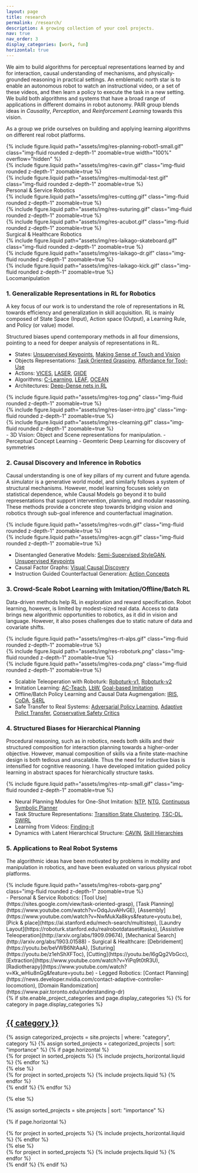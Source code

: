 ```yaml
---
layout: page
title: research
permalink: /research/
description: A growing collection of your cool projects.
nav: true
nav_order: 3
display_categories: [work, fun]
horizontal: true
---
```



We aim to build algorithms for perceptual representations learned by and for interaction, causal understanding of mechanisms, and physically-grounded reasoning in practical settings. An emblematic north star is to enable an autonomous robot to watch an instructional video, or a set of these videos, and then learn a policy to execute the task in a new setting. We build both algorithms and systems that have a broad range of applications in different domains in robot autonomy.
PAIR group blends ideas in *Causality*, *Perception*, and *Reinforcement Learning* towards this vision.

As a group we pride ourselves on building and applying learning algorithms on different real robot platforms. 

<div class="row mt-3">
    <div class="col-sm mt-3 mt-md-0">
        {% include figure.liquid path="assets/img/res-planning-robot1-small.gif" class="img-fluid rounded z-depth-1" zoomable=true width="100%" overflow="hidden" %}
    </div>
    <div class="col-sm mt-3 mt-md-0">
        {% include figure.liquid path="assets/img/res-cavin.gif" class="img-fluid rounded z-depth-1" zoomable=true %}
    </div>
    <div class="col-sm mt-3 mt-md-0">
        {% include figure.liquid path="assets/img/res-multimodal-test.gif" class="img-fluid rounded z-depth-1" zoomable=true %}
    </div>
</div>
<div class="caption">
    Personal & Service Robotics
</div>

<div class="row mt-3">
    <div class="col-sm mt-3 mt-md-0">
        {% include figure.liquid path="assets/img/res-cutting.gif" class="img-fluid rounded z-depth-1" zoomable=true %}
    </div>
    <div class="col-sm mt-3 mt-md-0">
        {% include figure.liquid path="assets/img/res-suturing.gif" class="img-fluid rounded z-depth-1" zoomable=true %}
    </div>
    <div class="col-sm mt-3 mt-md-0">
        {% include figure.liquid path="assets/img/res-acubot.gif" class="img-fluid rounded z-depth-1" zoomable=true %}
    </div>
</div>
<div class="caption">
    Surgical & Healthcare Robotics
</div>

<div class="row mt-3">
    <div class="col-sm mt-3 mt-md-0">
        {% include figure.liquid path="assets/img/res-laikago-skateboard.gif" class="img-fluid rounded z-depth-1" zoomable=true %}
    </div>
    <div class="col-sm mt-3 mt-md-0">
        {% include figure.liquid path="assets/img/res-laikago-dr.gif" class="img-fluid rounded z-depth-1" zoomable=true %}
    </div>
    <div class="col-sm mt-3 mt-md-0">
        {% include figure.liquid path="assets/img/res-laikago-kick.gif" class="img-fluid rounded z-depth-1" zoomable=true %}
    </div>
</div>
<div class="caption">
    Locomanipulation
</div>

### 1. Generalizable Representations in RL for Robotics

A key focus of our work is to understand the role of representations in RL towards efficiency and generalization in skill acquisition. RL is mainly composed of State Space (Input), Action space (Output), a Learning Rule, and Policy (or value) model. 


Structured biases upend contemporary methods in all four dimensions, pointing to a need for deeper analysis of representations in RL.  
- States: [Unsupervised Keypoints](http://arxiv.org/abs/2001.09518), [Making Sense of Touch and Vision](https://sites.google.com/view/visionandtouch)  
- Objects Representations: [Task Oriented Grasping](https://sites.google.com/view/task-oriented-grasp), [Affordance for Tool-Use](https://sites.google.com/view/task-oriented-grasp)  
- Actions: [VICES](https://arxiv.org/abs/1906.08880), [LASER](https://www.pair.toronto.edu/laser), [GliDE](https://sites.google.com/view/centroidal-rl)  
- Algorithms: [C-Learning](https://arxiv.org/abs/2011.12363), [LEAF](http://arxiv.org/abs/2005.10934), [OCEAN](http://arxiv.org/abs/2008.07087)  
- Architectures: [Deep-Dense nets in RL](https://sites.google.com/view/d2rl/home)  

<div class="row mt-3">
    <div class="col-sm mt-3 mt-md-0">
        {% include figure.liquid path="assets/img/res-tog.png" class="img-fluid rounded z-depth-1" zoomable=true %}
    </div>
    <div class="col-sm mt-3 mt-md-0">
        {% include figure.liquid path="assets/img/res-laser-intro.jpg" class="img-fluid rounded z-depth-1" zoomable=true %}
    </div>
    <div class="col-sm mt-3 mt-md-0">
        {% include figure.liquid path="assets/img/res-clearning.gif" class="img-fluid rounded z-depth-1" zoomable=true %}
    </div>
</div>
- 3D Vision: Object and Scene representations for manipulation.
- Perceptual Concept Learning
- Geomteric Deep Learning for discovery of symmetries


### 2. Causal Discovery and Inference in Robotics

Causal understanding is one of key pillars of my current and future agenda. A simulator is a generative world model, and similarly follows a system of structural mechanisms. However, model learning focuses solely on statistical dependence, while Causal Models go beyond it to build representations that support intervention, planning, and modular reasoning. These methods provide a concrete step towards bridging vision and robotics through sub-goal inference and counterfactual imagination. 

<div class="row mt-3">
    <div class="col-sm mt-3 mt-md-0">
        {% include figure.liquid path="assets/img/res-vcdn.gif" class="img-fluid rounded z-depth-1" zoomable=true %}
    </div>
    <div class="col-sm mt-3 mt-md-0">
        {% include figure.liquid path="assets/img/res-acgn.gif" class="img-fluid rounded z-depth-1" zoomable=true %}
    </div>
</div>

- Disentangled Generative Models: [Semi-Supervised StyleGAN](https://sites.google.com/nvidia.com/semi-stylegan), [Unsupervised Keypoints](https://github.com/NVIDIA/UnsupervisedLandmarkLearning)
- Causal Factor Graphs: [Visual Causal Discovery](https://yunzhuli.github.io/V-CDN/) 
- Instruction Guided Counterfactual Generation: [Action Concepts](https://iccv-mac.github.io/MAC/)


### 3. Crowd-Scale Robot Learning with Imitation/Offline/Batch RL

Data-driven methods help RL in exploration and reward specification. Robot learning, however, is limited by modest-sized real data. 
Access to data brings new algorithmic opportunities to robotics, as it did in vision and language. However, it also poses challenges due to static nature of data and covariate shifts. 

<div class="row mt-3">
    <div class="col-sm mt-3 mt-md-0">
        {% include figure.liquid path="assets/img/res-rt-alps.gif" class="img-fluid rounded z-depth-1" zoomable=true %}
    </div>
    <div class="col-sm mt-3 mt-md-0">
        {% include figure.liquid path="assets/img/res-roboturk.png" class="img-fluid rounded z-depth-1" zoomable=true %}
    </div>
    <div class="col-sm mt-3 mt-md-0">
        {% include figure.liquid path="assets/img/res-coda.png" class="img-fluid rounded z-depth-1" zoomable=true %}
    </div>
</div>

- Scalable Teleoperation with Roboturk: [Roboturk-v1](http://roboturk.stanford.edu/), [Roboturk-v2](https://roboturk.stanford.edu/realrobotdataset#tasks)
- Imitation Learning: [AC-Teach](http://arxiv.org/abs/1909.04121), [LbW](http://arxiv.org/abs/2101.07241), [Goal-based Imitation](http://arxiv.org/abs/1911.05864)
- Offline/Batch Policy Learning and Causal Data Augmengation: [IRIS](https://sites.google.com/stanford.edu/iris/), [CoDA](https://arxiv.org/abs/2007.02863), [S4RL](http://arxiv.org/abs/2103.06326)
- Safe Transfer to Real Systems: [Adversarial Policy Learning](https://stanfordvl.github.io/ARPL/), [Adaptive Polict Transfer](https://arxiv.org/abs/1707.04674), [Conservative Safety Critics](https://sites.google.com/view/conservative-safety-critics/home)

### 4. Structured Biases for Hierarchical Planning

Procedural reasoning, such as in robotics, needs both skills and their structured composition for interaction planning towards a higher-order objective. 
However, manual composition of skills via a finite state-machine design is both tedious and unscalable. Thus the need for inductive bias is intensified for cognitive reasoning. I have developed imitation guided policy learning in abstract spaces for hierarchically structure tasks.


<div class="row mt-3">
    <div class="col-sm mt-3 mt-md-0">
        {% include figure.liquid path="assets/img/res-ntp-small.gif" class="img-fluid rounded z-depth-1" zoomable=true %}
    </div>
</div>

- Neural Planning Modules for One-Shot Imitation: [NTP](https://stanfordvl.github.io/ntp/), [NTG](https://arxiv.org/abs/1807.03480), [Continuous Symbolic Planner](https://arxiv.org/abs/1908.06769)
- Task Structure Representations: [Transition State Clustering](https://www.youtube.com/watch?time_continue=2&v=L561cJh7DLE), [TSC-DL](http://berkeleyautomation.github.io/tsc-dl/), [SWIRL](https://animesh.garg.tech/assets/pdf/garg_swirl_ijrr18.pdf)
- Learning from Videos: [Finding-it](https://finding-it.github.io/)
- Dynamics with Latent Hierarchical Structure: [CAVIN](http://pair.stanford.edu/cavin/), [Skill Hierarchies](http://arxiv.org/abs/2011.13897)

### 5. Applications to Real Robot Systems

The algorithmic ideas have been motivated by problems in mobility and manipulation in robotics, and have been evaluated on various physical robot platforms. 

<div class="row mt-3">
    <div class="col-sm mt-3 mt-md-0">
        {% include figure.liquid path="assets/img/res-robots-garg.png" class="img-fluid rounded z-depth-1" zoomable=true %}
    </div>
</div>
- Personal & Service Robotics: [Tool Use](https://sites.google.com/view/task-oriented-grasp), [Task Planning](https://www.youtube.com/watch?v=OdqJuvAHvGE), [Assembly](https://www.youtube.com/watch?v=NwMukXa8kys&feature=youtu.be), [Pick & place](https://ai.stanford.edu/mech-search/multistep), [Laundry Layout](https://roboturk.stanford.edu/realrobotdataset#tasks), [Assistive Teleoperation](http://arxiv.org/abs/1909.09674), [Mechanical Search](http://arxiv.org/abs/1903.01588)
- Surgical & Healthcare: [Debridement](https://youtu.be/beVWB6NtAaA), [Suturing](https://youtu.be/z1ehShXFToc), [Cutting](https://youtu.be/l6gQg2VbGcc), [Extraction](https://www.youtube.com/watch?v=YiPq9t0tR3U), [Radiotherapy](https://www.youtube.com/watch?v=Kk_wHiu8nGg&feature=youtu.be)
- Legged Robotics: [Contact Planning](https://news.developer.nvidia.com/contact-adaptive-controller-locomotion), [Domain Randomization](https://www.pair.toronto.edu/understanding-dr)




<!-- pages/projects.md -->
<div class="projects">
{% if site.enable_project_categories and page.display_categories %}
  <!-- Display categorized projects -->
  {% for category in page.display_categories %}
  <a id="{{ category }}" href=".#{{ category }}">
    <h2 class="category">{{ category }}</h2>
  </a>
  {% assign categorized_projects = site.projects | where: "category", category %}
  {% assign sorted_projects = categorized_projects | sort: "importance" %}
  <!-- Generate cards for each project -->
  {% if page.horizontal %}
  <div class="container">
    <div class="row row-cols-1 row-cols-md-2">
    {% for project in sorted_projects %}
      {% include projects_horizontal.liquid %}
    {% endfor %}
    </div>
  </div>
  {% else %}
  <div class="row row-cols-1 row-cols-md-3">
    {% for project in sorted_projects %}
      {% include projects.liquid %}
    {% endfor %}
  </div>
  {% endif %}
  {% endfor %}

{% else %}

<!-- Display projects without categories -->

{% assign sorted_projects = site.projects | sort: "importance" %}

  <!-- Generate cards for each project -->

{% if page.horizontal %}

  <div class="container">
    <div class="row row-cols-1 row-cols-md-2">
    {% for project in sorted_projects %}
      {% include projects_horizontal.liquid %}
    {% endfor %}
    </div>
  </div>
  {% else %}
  <div class="row row-cols-1 row-cols-md-3">
    {% for project in sorted_projects %}
      {% include projects.liquid %}
    {% endfor %}
  </div>
  {% endif %}
{% endif %}
</div>
